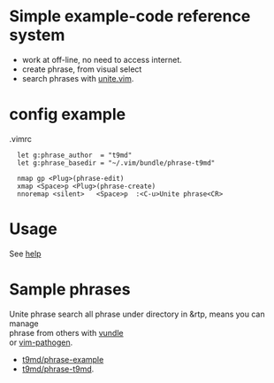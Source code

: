 Simple example-code reference system
=====================================================================
* work at off-line, no need to access internet.
* create phrase, from visual select
* search phrases with [unite.vim](https://github.com/Shougo/unite.vim).

config example
=====================================================================
.vimrc
```Vim
  let g:phrase_author  = "t9md"
  let g:phrase_basedir = "~/.vim/bundle/phrase-t9md"

  nmap gp <Plug>(phrase-edit)
  xmap <Space>p <Plug>(phrase-create)
  nnoremap <silent>   <Space>p  :<C-u>Unite phrase<CR>
```

Usage
=====================================================================
See [help](https://github.com/t9md/vim-phrase/blob/master/doc/phrase.txt)

Sample phrases
=====================================================================
Unite phrase search all phrase under directory in &rtp, means you can manage  
phrase from others with [vundle](https://github.com/gmarik/vundle)   
or [vim-pathogen](https://github.com/tpope/vim-pathogen).

* [t9md/phrase-example](https://github.com/t9md/phrase-example)
* [t9md/phrase-t9md](https://github.com/t9md/phrase-t9md).
